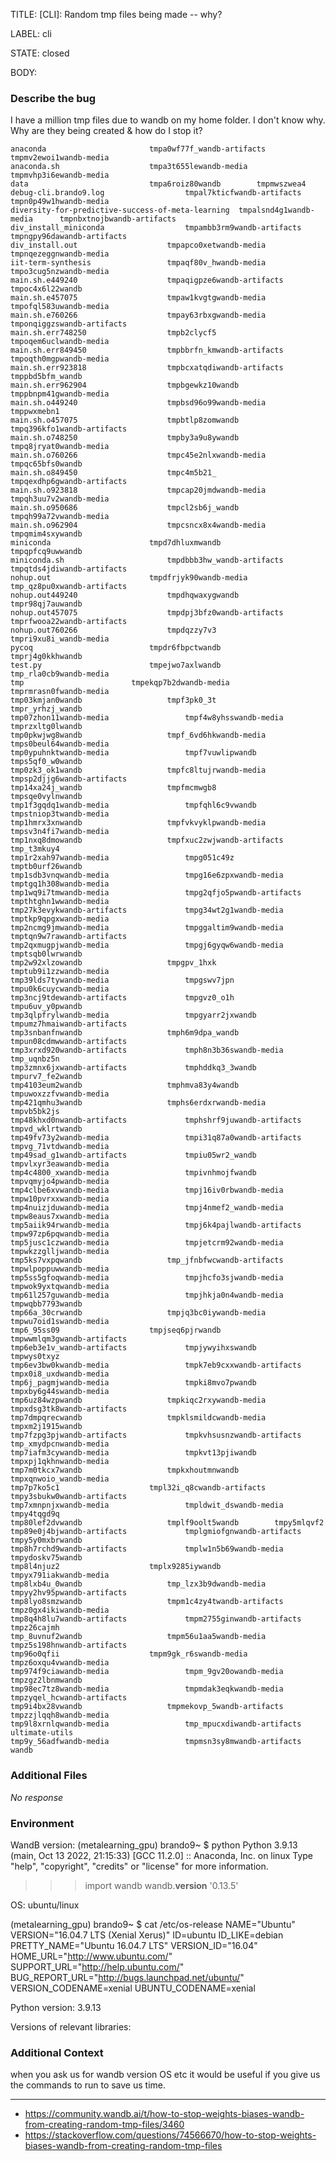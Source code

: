 TITLE:
[CLI]: Random tmp files being made -- why?

LABEL:
cli

STATE:
closed

BODY:
### Describe the bug

I have a million tmp files due to wandb on my home folder. I don't know why. Why are they being created & how do I stop it?
```
anaconda					   tmpa0wf77f_wandb-artifacts  tmpmv2ewoi1wandb-media
anaconda.sh					   tmpa3t655lewandb-media      tmpmvhp3i6ewandb-media
data						   tmpa6roiz80wandb	       tmpmwszwea4
debug-cli.brando9.log				   tmpal7kticfwandb-artifacts  tmpn0p49w1hwandb-media
diversity-for-predictive-success-of-meta-learning  tmpalsnd4g1wandb-media      tmpnbxtnojbwandb-artifacts
div_install_miniconda				   tmpambb3rm9wandb-artifacts  tmpngpy96dawandb-artifacts
div_install.out					   tmpapco0xetwandb-media      tmpnqezeggnwandb-media
iit-term-synthesis				   tmpaqf80v_hwandb-media      tmpo3cug5nzwandb-media
main.sh.e449240					   tmpaqigpze6wandb-artifacts  tmpoc4x6l22wandb
main.sh.e457075					   tmpaw1kvgtgwandb-media      tmpofql583uwandb-media
main.sh.e760266					   tmpay63rbxgwandb-media      tmponqiggzswandb-artifacts
main.sh.err748250				   tmpb2clycf5		       tmpoqem6uclwandb-media
main.sh.err849450				   tmpbbrfn_kmwandb-artifacts  tmpoqth0mgpwandb-media
main.sh.err923818				   tmpbcxatqdiwandb-artifacts  tmppbd5bfm_wandb
main.sh.err962904				   tmpbgewkz10wandb	       tmppbnpm41gwandb-media
main.sh.o449240					   tmpbsd96o99wandb-media      tmppwxmebn1
main.sh.o457075					   tmpbtlp8zomwandb	       tmpq396kfo1wandb-artifacts
main.sh.o748250					   tmpby3a9u8ywandb	       tmpq8jryat0wandb-media
main.sh.o760266					   tmpc45e2nlxwandb-media      tmpqc65bfs0wandb
main.sh.o849450					   tmpc4m5b21_		       tmpqexdhp6gwandb-artifacts
main.sh.o923818					   tmpcap20jmdwandb-media      tmpqh3uu7v2wandb-media
main.sh.o950686					   tmpcl2sb6j_wandb	       tmpqh99a72vwandb-media
main.sh.o962904					   tmpcsncx8x4wandb-media      tmpqmim4sxywandb
miniconda					   tmpd7dhluxmwandb	       tmpqpfcq9uwwandb
miniconda.sh					   tmpdbbb3hw_wandb-artifacts  tmpqtds4jdiwandb-artifacts
nohup.out					   tmpdfrjyk90wandb-media      tmp_qz8pu0xwandb-artifacts
nohup.out449240					   tmpdhqwaxygwandb	       tmpr98qj7auwandb
nohup.out457075					   tmpdpj3bfz0wandb-artifacts  tmprfwooa22wandb-artifacts
nohup.out760266					   tmpdqzzy7v3		       tmpri9xu8i_wandb-media
pycoq						   tmpdr6fbpctwandb	       tmprj4g0kkhwandb
test.py						   tmpejwo7axlwandb	       tmp_rla0cb9wandb-media
tmp						   tmpekqp7b2dwandb-media      tmprmrasn0fwandb-media
tmp03kmjan0wandb				   tmpf3pk0_3t		       tmpr_yrhzj_wandb
tmp07zhon11wandb-media				   tmpf4w8yhsswandb-media      tmprzxltg0lwandb
tmp0pkwjwg8wandb				   tmpf_6vd6hkwandb-media      tmps0beul64wandb-media
tmp0ypuhnktwandb-media				   tmpf7vuwlipwandb	       tmps5qf0_w0wandb
tmp0zk3_ok1wandb				   tmpfc8ltujrwandb-media      tmpsp2djjg6wandb-artifacts
tmp14xa24j_wandb				   tmpfmcmwgb8		       tmpsqe0vylnwandb
tmp1f3gqdq1wandb-media				   tmpfqhl6c9vwandb	       tmpstniop3twandb-media
tmp1hmrx3xnwandb				   tmpfvkvyklpwandb-media      tmpsv3n4fi7wandb-media
tmp1nxq8dmowandb				   tmpfxuc2zwjwandb-artifacts  tmp_t3mkuy4
tmp1r2xah97wandb-media				   tmpg051c49z		       tmptb0urf26wandb
tmp1sdb3vnqwandb-media				   tmpg16e6zpxwandb-media      tmptgq1h308wandb-media
tmp1wq9i7tmwandb-media				   tmpg2qfjo5pwandb-artifacts  tmpthtghn1wwandb-media
tmp27k3evykwandb-artifacts			   tmpg34wt2g1wandb-media      tmptkp9qpgxwandb-media
tmp2ncmg9jmwandb-media				   tmpggaltim9wandb-media      tmptqn9w7rawandb-artifacts
tmp2qxmugpjwandb-media				   tmpgj6gyqw6wandb-media      tmptsqb0lwrwandb
tmp2w92xlzowandb				   tmpgpv_1hxk		       tmptub9i1zzwandb-media
tmp39lds7tywandb-media				   tmpgswv7jpn		       tmpu0k6cuycwandb-media
tmp3ncj9tdewandb-artifacts			   tmpgvz0_o1h		       tmpu6uv_y0pwandb
tmp3qlpfrylwandb-media				   tmpgyarr2jxwandb	       tmpumz7hmaiwandb-artifacts
tmp3snbanfnwandb				   tmph6m9dpa_wandb	       tmpun08cdmwwandb-artifacts
tmp3xrxd920wandb-artifacts			   tmph8n3b36swandb-media      tmp_uqnbz5n
tmp3zmnx6jxwandb-artifacts			   tmphddkq3_3wandb	       tmpurv7_fe2wandb
tmp4103eum2wandb				   tmphmva83y4wandb	       tmpuwoxzzfvwandb-media
tmp421qmhu3wandb				   tmphs6erdxrwandb-media      tmpvb5bk2js
tmp48khxd0nwandb-artifacts			   tmphshrf9juwandb-artifacts  tmpvd_wklrtwandb
tmp49fv73y2wandb-media				   tmpi31q87a0wandb-artifacts  tmpvg_71vtdwandb-media
tmp49sad_g1wandb-artifacts			   tmpiu05wr2_wandb	       tmpvlxyr3eawandb-media
tmp4c4800_xwandb-media				   tmpivnhmojfwandb	       tmpvqmyjo4pwandb-media
tmp4clbe6xvwandb-media				   tmpj16iv0rbwandb-media      tmpw10pvrxxwandb-media
tmp4nuizjduwandb-media				   tmpj4nmef2_wandb-media      tmpw8eaus7xwandb-media
tmp5aiik94rwandb-media				   tmpj6k4pajlwandb-artifacts  tmpw97zp6pqwandb-media
tmp5jusc1czwandb-media				   tmpjetcrm92wandb-media      tmpwkzzglljwandb-media
tmp5ks7vxpqwandb				   tmp_jfnbfwcwandb-artifacts  tmpwlpoppuwwandb-media
tmp5ss5gfoqwandb-media				   tmpjhcfo3sjwandb-media      tmpwok9yxtqwandb-media
tmp61l257guwandb-media				   tmpjhkja0n4wandb-media      tmpwqbb7793wandb
tmp66a_30crwandb				   tmpjq3bc0iywandb-media      tmpwu7oid1swandb-media
tmp6_95ss09					   tmpjseq6pjrwandb	       tmpwwmlqm3gwandb-artifacts
tmp6eb3e1v_wandb-artifacts			   tmpjywyihxswandb	       tmpwys0txyz
tmp6ev3bw0kwandb-media				   tmpk7eb9cxxwandb-artifacts  tmpx0i8_uxdwandb-media
tmp6j_pagmjwandb-media				   tmpki8mvo7pwandb	       tmpxby6g44swandb-media
tmp6uz84wzpwandb				   tmpkiqc2rxywandb-media      tmpxdsg3tk8wandb-artifacts
tmp7dmpqrecwandb				   tmpklsmildcwandb-media      tmpxm2j1915wandb
tmp7fzpg3pjwandb-artifacts			   tmpkvhsusnzwandb-artifacts  tmp_xmydpcnwandb-media
tmp7iafm3cywandb-media				   tmpkvt13pjiwandb	       tmpxpj1qkhnwandb-media
tmp7m0tkcx7wandb				   tmpkxhoutmnwandb	       tmpxqnwoio_wandb-media
tmp7p7ko5c1					   tmpl32i_q8cwandb-artifacts  tmpy3sbukw0wandb-artifacts
tmp7xmnpnjxwandb-media				   tmpldwit_dswandb-media      tmpy4tqgd9q
tmp80lef2dvwandb				   tmplf9oolt5wandb	       tmpy5mlqvf2
tmp89e0j4bjwandb-artifacts			   tmplgmiofgnwandb-artifacts  tmpy5y0mxbrwandb
tmp8h7rchd9wandb-artifacts			   tmplw1n5b69wandb-media      tmpydoskv75wandb
tmp8l4njuz2					   tmplx9285iywandb	       tmpyx791iakwandb-media
tmp8lxb4u_0wandb				   tmp_lzx3b9dwandb-media      tmpyy2hv95pwandb-artifacts
tmp8lyo8smzwandb				   tmpm1c4zy4twandb-artifacts  tmpz0gx4ikiwandb-media
tmp8q4h8lu7wandb-artifacts			   tmpm2755ginwandb-artifacts  tmpz26cajmh
tmp_8uvnuf2wandb				   tmpm56u1aa5wandb-media      tmpz5s198hnwandb-artifacts
tmp96o0qfii					   tmpm9gk_r6swandb-media      tmpz6oxqu4vwandb-media
tmp974f9ciawandb-media				   tmpm_9gv20owandb-media      tmpzgz2lbnmwandb
tmp98ec7tz8wandb-media				   tmpmdak3eqkwandb-media      tmpzyqel_hcwandb-artifacts
tmp9i4bx28vwandb				   tmpmekovp_5wandb-artifacts  tmpzzjlqqh8wandb-media
tmp9l8xrnlqwandb-media				   tmp_mpucxdiwandb-artifacts  ultimate-utils
tmp9y_56adfwandb-media				   tmpmsn3sy8mwandb-artifacts  wandb
```

### Additional Files

_No response_

### Environment

WandB version:
(metalearning_gpu) brando9~ $ python
Python 3.9.13 (main, Oct 13 2022, 21:15:33)
[GCC 11.2.0] :: Anaconda, Inc. on linux
Type "help", "copyright", "credits" or "license" for more information.
>>> import wandb
>>> wandb.__version__
'0.13.5'

OS: ubuntu/linux

(metalearning_gpu) brando9~ $ cat /etc/os-release
NAME="Ubuntu"
VERSION="16.04.7 LTS (Xenial Xerus)"
ID=ubuntu
ID_LIKE=debian
PRETTY_NAME="Ubuntu 16.04.7 LTS"
VERSION_ID="16.04"
HOME_URL="http://www.ubuntu.com/"
SUPPORT_URL="http://help.ubuntu.com/"
BUG_REPORT_URL="http://bugs.launchpad.net/ubuntu/"
VERSION_CODENAME=xenial
UBUNTU_CODENAME=xenial


Python version: 3.9.13

Versions of relevant libraries:


### Additional Context

when you ask us for wandb version OS etc it would be useful if you give us the commands to run to save us time. 

----

- https://community.wandb.ai/t/how-to-stop-weights-biases-wandb-from-creating-random-tmp-files/3460
- https://stackoverflow.com/questions/74566670/how-to-stop-weights-biases-wandb-from-creating-random-tmp-files


